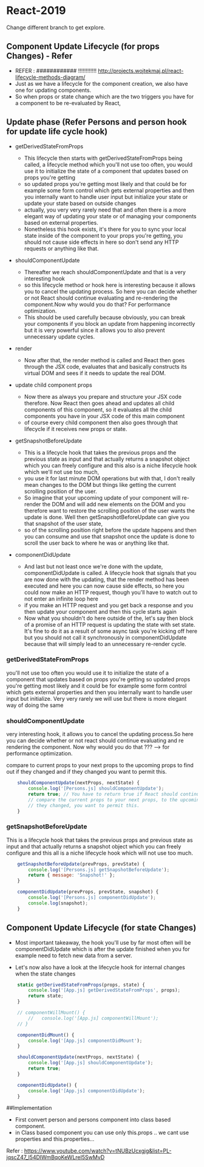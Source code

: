 # React-2019
Change different branch to get explore.
##  Component Update Lifecycle (for props Changes) - Refer
* REFER : ############ !!!!!!!!!!!! http://projects.wojtekmaj.pl/react-lifecycle-methods-diagram/
* Just as we have a lifecycle for the component creation, we also have one for updating components.
* So when props or state change which are the two triggers you have for a component to be re-evaluated by React,

## Update phase (Refer Persons and person hook for update life cycle hook)
* getDerivedStateFromProps
    * This lifecycle then starts with getDerivedStateFromProps being called, a lifecycle method which you'll not use too often, you would use it to initialize the state of a component that updates based on props you're getting
    * so updated props you're getting most likely and that could be for example some form control which gets external properties and then you internally want to handle user input but initialize your state or update your state based on outside changes
    * actually, you very very rarely need that and often there is a more elegant way of updating your state or of managing your components based on external properties.
    * Nonetheless this hook exists, it's there for you to sync your local state inside of the component to your props you're getting, you should not cause side effects in here so don't send any HTTP requests or anything like that.

* shouldComponentUpdate
    * Thereafter we reach shouldComponentUpdate and that is a very interesting hook
    * so this lifecycle method or hook here is interesting because it allows you to cancel the updating process. So here you can decide whether or not React should continue evaluating and re-rendering the component.Now why would you do that? For performance optimization.
    * This should be used carefully because obviously, you can break your components if you block an update from happening incorrectly but it is very powerful since it allows you to also prevent unnecessary update cycles.
   
* render
     * Now after that, the render method is called and React then goes through the JSX code, evaluates that and basically constructs its virtual DOM and sees if it needs to update the real DOM.
    
* update child component props
    * Now there as always you prepare and structure your JSX code therefore. Now React then goes ahead and updates all child components of this component, so it evaluates all the child components you have in your JSX code of this main component
    * of course every child component then also goes through that lifecycle if it receives new props or state.

* getSnapshotBeforeUpdate
    * This is a lifecycle hook that takes the previous props and the previous state as input and that actually returns a snapshot object which you can freely configure and this also is a niche lifecycle hook which we'll not use too much,
    * you use it for last minute DOM operations but with that, I don't really mean changes to the DOM but things like getting the current scrolling position of the user.
    * So imagine that your upcoming update of your component will re-render the DOM and will add new elements on the DOM and you therefore want to restore the scrolling position of the user wants the update is done. Well then getSnapshotBeforeUpdate can give you that snapshot of the user state,
    * so of the scrolling position right before the update happens and then you can consume and use that snapshot once the update is done to scroll the user back to where he was or anything like that.

* componentDidUpdate
    * And last but not least once we're done with the update, componentDidUpdate is called. A lifecycle hook that signals that you are now done with the updating, that the render method has been executed and here you can now cause side effects, so here you could now make an HTTP request, though you'll have to watch out to not enter an infinite loop here
    * if you make an HTTP request and you get back a response and you then update your component and then this cycle starts again 
    * Now what you shouldn't do here outside of the, let's say then block of a promise of an HTTP request is updating the state with set state. It's fine to do it as a result of some async task you're kicking off here but you should not call it synchronously in componentDidUpdate because that will simply lead to an unnecessary re-render cycle.

### getDerivedStateFromProps
you'll not use too often you would use it to initialize the state of a component that updates based on props you're getting so updated props you're getting most likely and it could be for example some form control which gets external properties and then you internally want to handle user input but initialize. Very very rarely we will use but there is more elegant way of doing the same

### shouldComponentUpdate
very interesting hook,  it allows you to cancel the updating process.So here you can decide whether or not react should continue evaluating and re rendering the component. Now why would you do that ???  --> for performance optimization.

compare to current props to your next props to the upcoming props to find out if they changed and if they changed you want to permit this.

```jsx
    shouldComponentUpdate(nextProps, nextState) {
        console.log('[Persons.js] shouldComponentUpdate');
        return true; // You have to return true if React should continue updating or false if it shouldn't and of course you don't typically hardcode then in here but instead you add some condition where you
        // compare the current props to your next props, to the upcoming props to find out if they changed and if
        // they changed, you want to permit this.
    }
```

### getSnapshotBeforeUpdate
This is a lifecycle hook that takes the previous props and previous state as input and that actually returns a snapshot object which you can freely configure and this all is a niche lifecycle hook which will not use too much.

```jsx
    getSnapshotBeforeUpdate(prevProps, prevState) {
        console.log('[Persons.js] getSnapshotBeforeUpdate');
        return { message: 'Snapshot!' };
    }

    componentDidUpdate(prevProps, prevState, snapshot) {
        console.log('[Persons.js] componentDidUpdate');
        console.log(snapshot);
    }
```
## Component Update Lifecycle (for state Changes)

* Most important takeaway, the hook you'll use by far most often will be componentDidUpdate which is after the update finished when you for example need to fetch new data from a server.

* Let's now also have a look at the lifecycle hook for internal changes when the state changes 

```js
    static getDerivedStateFromProps(props, state) {
        console.log('[App.js] getDerivedStateFromProps', props);
        return state;
    }

    // componentWillMount() {
        //   console.log('[App.js] componentWillMount');
    // }

    componentDidMount() {
        console.log('[App.js] componentDidMount');
    }

    shouldComponentUpdate(nextProps, nextState) {
        console.log('[App.js] shouldComponentUpdate');
        return true;
    }

    componentDidUpdate() {
        console.log('[App.js] componentDidUpdate');
    }
```

##Implementation

* First convert person  and persons component into class based component.
* in Class based component you can use only this.props .. we cant use properties and this.properties...

Refer : https://www.youtube.com/watch?v=tNUBzUcxgjg&list=PL-jqscZ47_l54DIWmBqoKeWLreI5SwMvD



